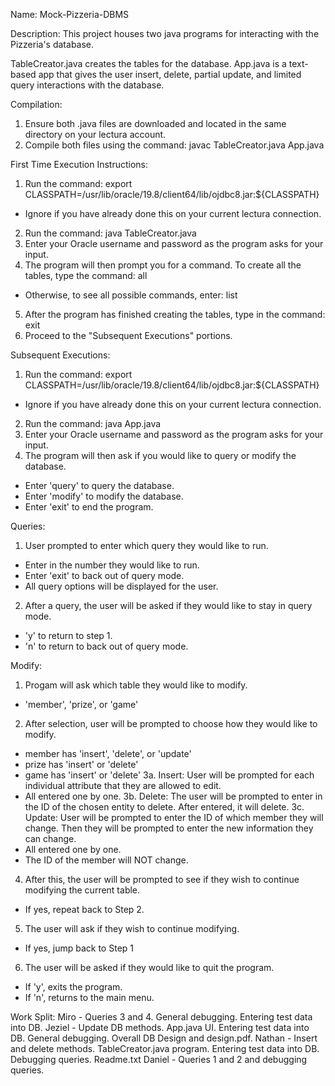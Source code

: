 Name: Mock-Pizzeria-DBMS


Description:
This project houses two java programs for interacting with the Pizzeria's database.

TableCreator.java creates the tables for the database.
App.java is a text-based app that gives the user insert, delete, partial update, and limited query interactions with the database.



Compilation:
1. Ensure both .java files are downloaded and located in the same directory on your lectura account.
2. Compile both files using the command: javac TableCreator.java App.java


First Time Execution Instructions:
1. Run the command: export CLASSPATH=/usr/lib/oracle/19.8/client64/lib/ojdbc8.jar:${CLASSPATH}
- Ignore if you have already done this on your current lectura connection.
2. Run the command: java TableCreator.java
3. Enter your Oracle username and password as the program asks for your input.
4. The program will then prompt you for a command. To create all the tables, type the command: all
- Otherwise, to see all possible commands, enter: list
5. After the program has finished creating the tables, type in the command: exit
6. Proceed to the "Subsequent Executions" portions.



Subsequent Executions:
1. Run the command: export CLASSPATH=/usr/lib/oracle/19.8/client64/lib/ojdbc8.jar:${CLASSPATH}
- Ignore if you have already done this on your current lectura connection.
2. Run the command: java App.java
3. Enter your Oracle username and password as the program asks for your input.
4. The program will then ask if you would like to query or modify the database.
- Enter 'query' to query the database.
- Enter 'modify' to modify the database.
- Enter 'exit' to end the program.

Queries:
1. User prompted to enter which query they would like to run.
- Enter in the number they would like to run.
- Enter 'exit' to back out of query mode.
- All query options will be displayed for the user.
2. After a query, the user will be asked if they would like to stay in query mode.
- 'y' to return to step 1.
- 'n' to return to back out of query mode.

Modify:
1. Progam will ask which table they would like to modify.
- 'member', 'prize', or 'game'
2. After selection, user will be prompted to choose how they would like to modify.
- member has 'insert', 'delete', or 'update'
- prize has 'insert' or 'delete'
- game has 'insert' or 'delete'
3a. Insert: User will be prompted for each individual attribute that they are allowed to edit.
- All entered one by one.
3b. Delete: The user will be prompted to enter in the ID of the chosen entity to delete. After entered, it will delete.
3c. Update: User will be prompted to enter the ID of which member they will change. Then they will be prompted to enter the new information they can change.
- All entered one by one.
- The ID of the member will NOT change.
4. After this, the user will be prompted to see if they wish to continue modifying the current table.
- If yes, repeat back to Step 2.
5. The user will ask if they wish to continue modifying.
- If yes, jump back to Step 1
6. The user will be asked if they would like to quit the program.
- If 'y', exits the program.
- If 'n', returns to the main menu.




Work Split:
Miro - Queries 3 and 4. General debugging. Entering test data into DB.
Jeziel - Update DB methods. App.java UI. Entering test data into DB. General debugging. Overall DB Design and design.pdf.
Nathan - Insert and delete methods. TableCreator.java program. Entering test data into DB. Debugging queries. Readme.txt
Daniel - Queries 1 and 2 and debugging queries.
